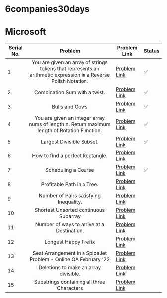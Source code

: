 # 6companies30days
# Microsoft

| Serial No. | Problem | Problem Link | Status |
| ---------- |:-------:| ------------ | ------ |
| 1 | You are given an array of strings tokens that represents an arithmetic expression in a Reverse Polish Notation. | [Problem Link](https://leetcode.com/problems/evaluate-reverse-polish-notation/) | ✅ |
| 2 | Combination Sum with a twist. | [Problem Link](https://leetcode.com/problems/combination-sum-iii/) | ✅ |
| 3 | Bulls and Cows | [Problem Link](https://leetcode.com/problems/bulls-and-cows/) | ✅ |
| 4 | You are given an integer array nums of length n. Return maximum length of Rotation Function. | [Problem Link](https://leetcode.com/problems/rotate-function/) | ✅   |
| 5 | Largest Divisible Subset. | [Problem Link](https://leetcode.com/problems/largest-divisible-subset/) | ✅  |
| 6 | How to find a perfect Rectangle. | [Problem Link](https://leetcode.com/problems/perfect-rectangle/) |   |
| 7 | Scheduling a Course | [Problem Link](https://leetcode.com/problems/course-schedule/) | ✅ |
| 8 | Profitable Path in a Tree. | [Problem Link](https://leetcode.com/problems/most-profitable-path-in-a-tree/) |   |
| 9 | Number of Pairs satisfying Inequality. | [Problem Link](https://leetcode.com/problems/number-of-pairs-satisfying-inequality/) |   |
| 10 | Shortest Unsorted continuous Subarray | [Problem Link](https://leetcode.com/problems/shortest-unsorted-continuous-subarray/) |   |
| 11 | Number of ways to arrive at a Destination. | [Problem Link](https://leetcode.com/problems/number-of-ways-to-arrive-at-destination/) |   |
| 12 | Longest Happy Prefix | [Problem Link](https://leetcode.com/problems/longest-happy-prefix/) |   |
| 13 | Seat Arrangement in a SpiceJet Problem - Online OA February ‘22 | [Problem Link](https://leetcode.com/problems/airplane-seat-assignment-probability/) |   |
| 14 | Deletions to make an array divisible. | [Problem Link](https://leetcode.com/problems/minimum-deletions-to-make-array-divisible/) |   |
| 15 | Substrings containing all three Characters | [Problem Link](https://leetcode.com/problems/number-of-substrings-containing-all-three-characters/) |   |
